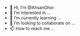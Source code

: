 - 👋 Hi, I’m @AhsanGhor
- 👀 I’m interested in ...
- 🌱 I’m currently learning ...
- 💞️ I’m looking to collaborate on ...
- 📫 How to reach me ...

<!---
AhsanGhor/AhsanGhor is a ✨ special ✨ repository because its `README.md` (this file) appears on your GitHub profile.
You can click the Preview link to take a look at your changes.
--->
